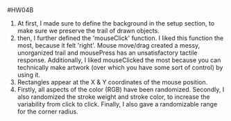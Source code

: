 #HW04B
1. At first, I made sure to define the background in the setup section, to make sure we preserve the trail of drawn objects.
2. then, I further defined the 'mouseClick' function. I liked this function the most, because it felt 'right'. Mouse move/drag created a messy, unorganized trail and mousePress has an unsatisfactory tactile response. Additionally, I liked mouseClicked the most because you can technically make artwork (over which you have some sort of control) by using it.
3. Rectangles appear at the X & Y coordinates of the mouse position.
4. Firstly, all aspects of the color (RGB) have been randomized. Secondly, I also randomized the stroke weight and stroke color, to increase the variability from click to click. Finally, I also gave a randomizable range for the corner radius.
